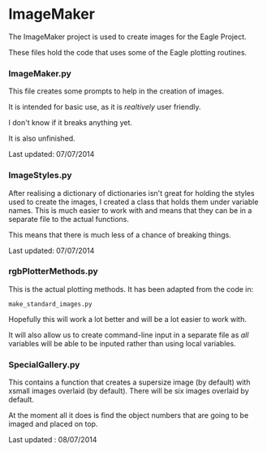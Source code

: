 ImageMaker
==========

The ImageMaker project is used to create images for the Eagle Project.

These files hold the code that uses some of the Eagle plotting routines.

### ImageMaker.py ###

This file creates some prompts to help in the creation of images.

It is intended for basic use, as it is *realtively* user friendly.

I don't know if it breaks anything yet.

It is also unfinished.

Last updated: 07/07/2014

### ImageStyles.py ###

After realising a dictionary of dictionaries isn't great for holding the
styles used to create the images, I created a class that holds them
under variable names. This is much easier to work with and means that they
can be in a separate file to the actual functions.

This means that there is much less of a chance of breaking things.

Last updated: 07/07/2014


### rgbPlotterMethods.py

This is the actual plotting methods. It has been adapted from the code in:

	make_standard_images.py

Hopefully this will work a lot better and will be a lot easier to work with.

It will also allow us to create command-line input in a separate file as
*all* variables will be able to be inputed rather than using local variables.


### SpecialGallery.py ###

This contains a function that creates a supersize image (by default) with
xsmall images overlaid (by default). There will be six images overlaid by
default.

At the moment all it does is find the object numbers that are going to be
imaged and placed on top.

Last updated : 08/07/2014
